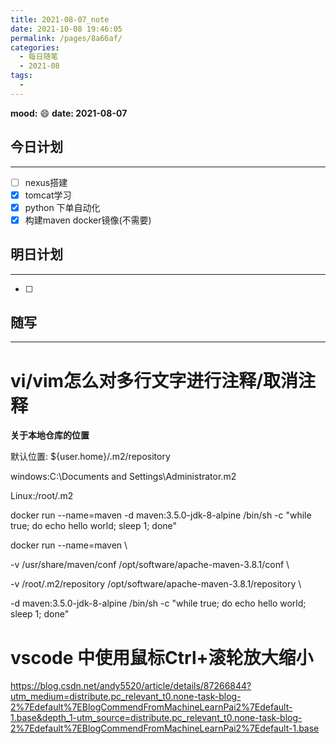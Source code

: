 ```yaml
---
title: 2021-08-07_note
date: 2021-10-08 19:46:05
permalink: /pages/8a66af/
categories:
  - 每日随笔
  - 2021-08
tags:
  - 
---
```

**mood:** :smile:  																		**date: 2021-08-07**  
## 今日计划  
------
- [ ]  nexus搭建
- [x]  tomcat学习
- [x]  python 下单自动化
- [x]  构建maven docker镜像(不需要)
## 明日计划  
------
- [ ]  
## 随写 
------

# vi/vim怎么对多行文字进行注释/取消注释



**关于本地仓库的位置**

默认位置: ${user.home}/.m2/repository

windows:C:\Documents and Settings\Administrator\.m2

Linux:/root/.m2

docker run --name=maven -d maven:3.5.0-jdk-8-alpine /bin/sh -c "while true; do echo hello world; sleep 1; done"

docker run --name=maven \

-v /usr/share/maven/conf /opt/software/apache-maven-3.8.1/conf \

-v /root/.m2/repository /opt/software/apache-maven-3.8.1/repository \

-d maven:3.5.0-jdk-8-alpine /bin/sh -c "while true; do echo hello world; sleep 1; done"







# vscode 中使用鼠标Ctrl+滚轮放大缩小

https://blog.csdn.net/andy5520/article/details/87266844?utm_medium=distribute.pc_relevant_t0.none-task-blog-2%7Edefault%7EBlogCommendFromMachineLearnPai2%7Edefault-1.base&depth_1-utm_source=distribute.pc_relevant_t0.none-task-blog-2%7Edefault%7EBlogCommendFromMachineLearnPai2%7Edefault-1.base